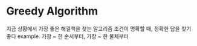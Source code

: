 # Greedy Algorithm

 지금 상황에서 가장 좋은 해결책을 찾는 알고리즘
 조건이 명확할 때, 정확한 답을 찾기 좋다
 example. 가장 ~ 한 순서부터, 가장 ~ 한 물체부터